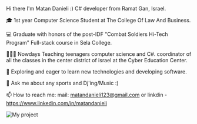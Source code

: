 Hi there I'm Matan Danieli :)
C# developer from Ramat Gan, Israel.

🎓   1st year Computer Science Student at The College Of Law And Business.

💻   Graduate with honors of the post-IDF "Combat Soldiers Hi-Tech Program" Full-stack course in Sela College.

👨🏻‍🏫  Nowdays Teaching teenagers computer science and C#. coordinator of all the classes in the center district of israel at the Cyber Education Center.

🤔   Exploring and eager to learn new technologies and developing software.

💬 Ask me about any sports and Dj'ing/Music :)

📫 How to reach me: mail: matandanieli123@gmail.com or linkdin - https://www.linkedin.com/in/matandanieli

![My project](https://user-images.githubusercontent.com/97661343/189483023-c0735d6d-0124-4372-861e-f96c1840c1f0.png)
